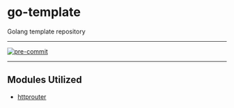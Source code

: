# go-template
Golang template repository

---

[![pre-commit](https://img.shields.io/badge/pre--commit-enabled-brightgreen?logo=pre-commit)](https://github.com/pre-commit/pre-commit)

---

## Modules Utilized

* [httprouter](https://github.com/julienschmidt/httprouter)
